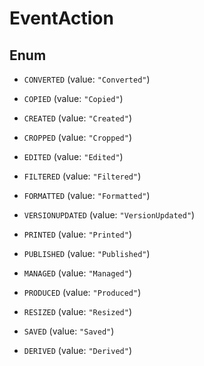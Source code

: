
# EventAction

## Enum


* `CONVERTED` (value: `"Converted"`)

* `COPIED` (value: `"Copied"`)

* `CREATED` (value: `"Created"`)

* `CROPPED` (value: `"Cropped"`)

* `EDITED` (value: `"Edited"`)

* `FILTERED` (value: `"Filtered"`)

* `FORMATTED` (value: `"Formatted"`)

* `VERSIONUPDATED` (value: `"VersionUpdated"`)

* `PRINTED` (value: `"Printed"`)

* `PUBLISHED` (value: `"Published"`)

* `MANAGED` (value: `"Managed"`)

* `PRODUCED` (value: `"Produced"`)

* `RESIZED` (value: `"Resized"`)

* `SAVED` (value: `"Saved"`)

* `DERIVED` (value: `"Derived"`)



